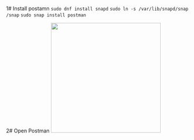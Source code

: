 1# Install postamn
``sudo dnf install snapd``
``sudo ln -s /var/lib/snapd/snap /snap``
``sudo snap install postman``

2# Open Postman
<img src="https://github.com/kvn703/WORKSHOP_FORMULAIRE_HUB/blob/main/Postman.png" width="300"/>